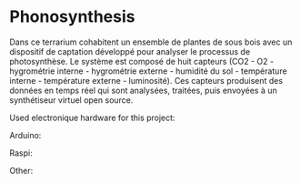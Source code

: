 # Phonosynthesis
Dans ce terrarium cohabitent un ensemble de plantes de sous bois avec un dispositif de captation développé pour analyser le processus de photosynthèse. Le système est composé de huit capteurs (CO2 - O2 - hygrométrie interne - hygrométrie externe - humidité du sol - température interne - température externe - luminosité). Ces capteurs produisent des données en temps réel qui sont analysées, traitées, puis envoyées à un synthétiseur virtuel open source.

Used electronique hardware for this project:

Arduino:

Raspi:

Other:
